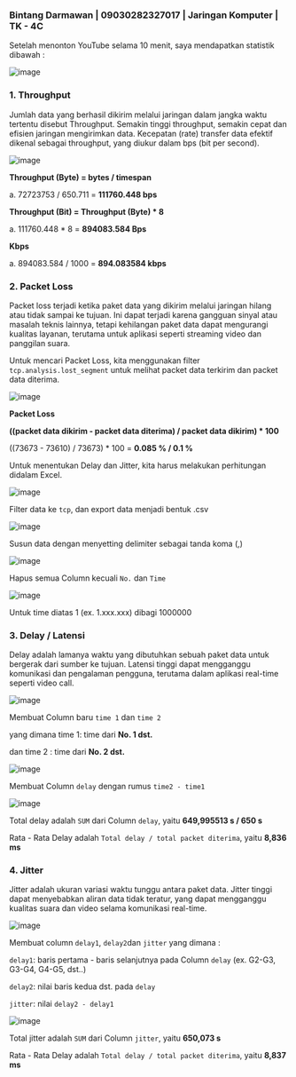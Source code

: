 ### Bintang Darmawan | 09030282327017 | Jaringan Komputer | TK - 4C

Setelah menonton YouTube selama 10 menit, saya mendapatkan statistik dibawah :

![image](https://github.com/user-attachments/assets/752bc36d-e686-4030-9b2e-5bcf5943e795)

### 1. Throughput
Jumlah data yang berhasil dikirim melalui jaringan dalam jangka waktu tertentu disebut 
Throughput. Semakin tinggi throughput, semakin cepat dan efisien jaringan mengirimkan 
data. Kecepatan (rate) transfer data efektif dikenal sebagai throughput, yang diukur dalam bps (bit per second).

![image](https://github.com/user-attachments/assets/55a20bd0-c90c-4fc7-a7f7-38b718410b09)

**Throughput (Byte) = bytes / timespan**

a. 72723753 / 650.711 = **111760.448 bps**

**Throughput (Bit) = Throughput (Byte) * 8**

a. 111760.448 * 8 = **894083.584 Bps**

**Kbps**

a. 894083.584 / 1000 = **894.083584 kbps** 

### 2. Packet Loss
Packet loss terjadi ketika paket data yang dikirim melalui jaringan hilang atau tidak 
sampai ke tujuan. Ini dapat terjadi karena gangguan sinyal atau masalah teknis lainnya, tetapi 
kehilangan paket data dapat mengurangi kualitas layanan, terutama untuk aplikasi seperti 
streaming video dan panggilan suara. 

Untuk mencari Packet Loss, kita menggunakan filter `tcp.analysis.lost_segment` untuk melihat packet data terkirim dan packet data diterima.

![image](https://github.com/user-attachments/assets/b53011a7-8284-41b7-9102-636e08744447)

**Packet Loss**

**((packet data dikirim -  packet data diterima) / packet data dikirim) * 100** 

((73673 - 73610) / 73673) * 100 = **0.085 % / 0.1 %**


Untuk menentukan Delay dan Jitter, kita harus melakukan perhitungan didalam Excel.

![image](https://github.com/user-attachments/assets/0e77a17a-d076-4745-9951-b00b962bf430)

Filter data ke `tcp`, dan export data menjadi bentuk .csv

![image](https://github.com/user-attachments/assets/0293d1f6-334e-4099-8a15-c777ef1b3b29)

Susun data dengan menyetting delimiter sebagai tanda koma (,)

![image](https://github.com/user-attachments/assets/557cf588-a94d-48a6-bb6c-b3e6df4aa701)

Hapus semua Column kecuali `No.` dan `Time`

![image](https://github.com/user-attachments/assets/89aec062-c688-4cf5-bc4a-92cee6f613d6)

Untuk time diatas 1 (ex. 1.xxx.xxx) dibagi 1000000


### 3. Delay / Latensi

Delay adalah lamanya waktu yang dibutuhkan sebuah paket data untuk bergerak dari 
sumber ke tujuan. Latensi tinggi dapat mengganggu komunikasi dan pengalaman pengguna, 
terutama dalam aplikasi real-time seperti video call. 


![image](https://github.com/user-attachments/assets/4559e11b-1fd7-4a1b-aca9-3c45303914b6)

Membuat Column baru `time 1` dan `time 2` 

yang dimana time 1: time dari **No. 1 dst.**

dan time 2 : time dari **No. 2 dst.**

![image](https://github.com/user-attachments/assets/58f60d2b-2535-48fd-820d-4cfe98985598)

Membuat Column `delay` dengan rumus `time2 - time1`

![image](https://github.com/user-attachments/assets/1e9e1844-0219-4a7b-ba68-9d9a2f05cadd)

Total delay adalah `SUM` dari Column `delay`, yaitu **649,995513 s / 650 s**

Rata - Rata Delay adalah `Total delay / total packet diterima`, yaitu **8,836 ms**

### 4. Jitter

Jitter adalah ukuran variasi waktu tunggu antara paket data. Jitter tinggi dapat 
menyebabkan aliran data tidak teratur, yang dapat mengganggu kualitas suara dan video 
selama komunikasi real-time. 

![image](https://github.com/user-attachments/assets/5bcb71bb-5302-4fc8-b3c2-4107ce5d8436)

Membuat column `delay1`, `delay2`dan `jitter` yang dimana :

`delay1`: baris pertama - baris selanjutnya pada Column `delay` (ex. G2-G3, G3-G4, G4-G5, dst..)

`delay2`: nilai baris kedua dst. pada `delay`

`jitter`: nilai `delay2 - delay1`


![image](https://github.com/user-attachments/assets/955e9652-778c-42f5-ae39-a315944825dc)


Total jitter adalah `SUM` dari Column `jitter`, yaitu **650,073 s**

Rata - Rata Delay adalah `Total delay / total packet diterima`, yaitu **8,837 ms**

